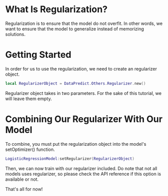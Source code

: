 # What Is Regularization?

Regularization is to ensure that the model do not overfit. In other words, we want to ensure that the model to generalize instead of memorizing solutions.

# Getting Started

In order for us to use the regularization, we need to create an regularizer object.

```lua
local RegularizerObject = DataPredict.Others.Regularizer.new()
```

Regularizer object takes in two parameters. For the sake of this tutorial, we will leave them empty.

# Combining Our Regularizer With Our Model

To combine, you must put the regularization object into the model's setOptimizer() function.

```lua
LogisticRegressionModel:setRegularizer(RegularizerObject)
```

Then, we can now train with our regularizer included. Do note that not all models uses regularizer, so please check the API reference if this option is available or not.

That's all for now!
